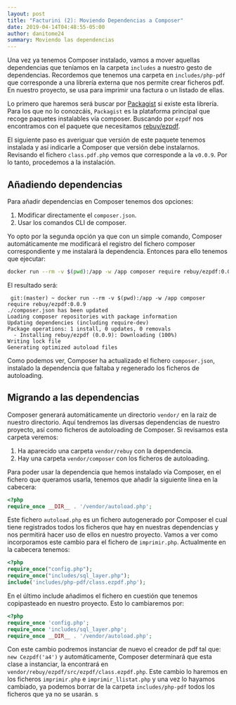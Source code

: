 ```yaml
---
layout: post
title: "Facturini (2): Moviendo Dependencias a Composer"
date: 2019-04-14T04:48:55-05:00
author: danitome24
summary: Moviendo las dependencias 
---
```


Una vez ya tenemos Composer instalado, vamos a mover aquellas dependencias que teníamos en la carpeta `includes` a 
nuestro gesto de dependencias. Recordemos que tenemos una carpeta en `includes/php-pdf` que corresponde a una librería
externa que nos permite crear ficheros pdf. En nuestro proyecto, se usa para imprimir una factura o un listado de ellas.

Lo primero que haremos será buscar por [Packagist](https://packagist.org/) si existe esta librería. Para los que no lo 
conozcáis, `Packagist` es la plataforma principal que recoge paquetes instalables vía composer. Buscando por `ezpdf` nos
encontramos con el paquete que necesitamos [rebuy/ezpdf](https://packagist.org/packages/rebuy/ezpdf). 

El siguiente paso es averiguar que versión de este paquete tenemos instalada y así indicarle a Composer que versión debe
instalarnos. Revisando el fichero `class.pdf.php` vemos que corresponde a la `v0.0.9`. Por lo tanto, procedemos a la
instalación.

## Añadiendo dependencias

Para añadir dependencias en Composer tenemos dos opciones:

1. Modificar directamente el `composer.json`.
1. Usar los comandos CLI de composer.

Yo opto por la segunda opción ya que con un simple comando, Composer automáticamente me modificará el registro del fichero
composer correspondiente y me instalará la dependencia. Entonces para ello tenemos que ejecutar:

```bash
docker run --rm -v $(pwd):/app -w /app composer require rebuy/ezpdf:0.0.9
```

El resultado será:

```
 git:(master) ~ docker run --rm -v $(pwd):/app -w /app composer require rebuy/ezpdf:0.0.9
./composer.json has been updated
Loading composer repositories with package information
Updating dependencies (including require-dev)
Package operations: 1 install, 0 updates, 0 removals
  - Installing rebuy/ezpdf (0.0.9): Downloading (100%)         
Writing lock file
Generating optimized autoload files
```

Como podemos ver, Composer ha actualizado el fichero `composer.json`, instalado la dependencia que faltaba y regenerado
los ficheros de autoloading.

## Migrando a las dependencias

Composer generará automáticamente un directorio `vendor/` en la raiz de nuestro directorio. Aquí tendremos las diversas 
dependencias de nuestro proyecto, así como ficheros de autoloading de Composer. Si revisamos esta carpeta veremos:

1. Ha aparecido una carpeta `vendor/rebuy` con la dependencia.
1. Hay una carpeta `vendor/composer` con los ficheros de autoloading.

Para poder usar la dependencia que hemos instalado vía Composer, en el fichero que queramos usarla, tenemos que añadir 
la siguiente línea en la cabecera:

```php
<?php
require_once __DIR__ . '/vendor/autoload.php';
```

Este fichero `autoload.php` es un fichero autogenerado por Composer el cual tiene registrados todos los ficheros que hay
en nuestras dependencias y nos permitirá hacer uso de ellos en nuestro proyecto. Vamos a ver como incorporamos este cambio
para el fichero de `imprimir.php`. Actualmente en la cabecera tenemos:

```php
<?php
require_once("config.php");
require_once("includes/sql_layer.php");
include('includes/php-pdf/class.ezpdf.php');
```

En el último include añadimos el fichero en cuestión que tenemos copipasteado en nuestro proyecto. Esto lo cambiaremos por:

```php
<?php
require_once 'config.php';
require_once 'includes/sql_layer.php';
require_once __DIR__ . '/vendor/autoload.php';
```

Con este cambio podremos instanciar de nuevo el creador de pdf tal que: `new Cezpdf('a4')` y automáticamente, Composer 
determinará que esta clase a instanciar, la encontrará en `vendor/rebuy/ezpdf/src/ezpdf/class.ezpdf.php`. Este cambio lo
haremos en los ficheros `imprimir.php` e `imprimir_llistat.php` y una vez lo hayamos cambiado, ya podemos borrar de la 
carpeta `includes/php-pdf` todos los ficheros que ya no se usarán.
s